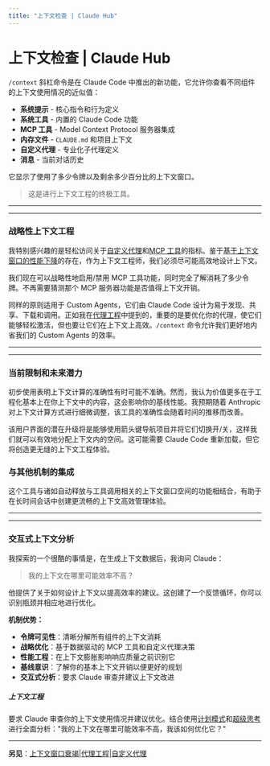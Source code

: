 ```yaml
---
title: "上下文检查 | Claude Hub"
---
```


# 上下文检查 | Claude Hub

`/context` 斜杠命令是在 Claude Code 中推出的新功能，它允许你查看不同组件的上下文使用情况的近似值：

-   **系统提示** - 核心指令和行为定义
-   **系统工具** - 内置的 Claude Code 功能
-   **MCP 工具** - Model Context Protocol 服务器集成
-   **内存文件** - `CLAUDE.md` 和项目上下文
-   **自定义代理** - 专业化子代理定义
-   **消息** - 当前对话历史

它显示了使用了多少令牌以及剩余多少百分比的上下文窗口。

> 这是进行上下文工程的终极工具。

* * *

* * *

### 战略性上下文工程[​](#strategic-context-engineering)

我特别感兴趣的是轻松访问关于[自定义代理](/mechanics-custom-agents.html)和[MCP 工具](/claude-code-mcps.html)的指标。鉴于[基于上下文窗口的性能下降](/mechanics-context-window-depletion.html)的存在，作为上下文工程师，我们必须尽可能高效地设计上下文。

我们现在可以战略性地启用/禁用 MCP 工具功能，同时完全了解消耗了多少令牌。不再需要猜测那个 MCP 服务器功能是否值得上下文开销。

同样的原则适用于 Custom Agents，它们由 Claude Code 设计为易于发现、共享、下载和调用。正如我在[代理工程](/mechanics-custom-agents.html)中提到的，重要的是要优化你的代理，使它们能够轻松激活，但也要让它们在上下文上高效。`/context` 命令允许我们更好地内省我们的 Custom Agents 的效率。

* * *

* * *

### 当前限制和未来潜力[​](#current-limitations-and-future-potential)

初步使用表明上下文计算的准确性有时可能不准确。然而，我认为价值更多在于工程化基本上在你上下文中的内容，这会影响你的基线性能。我预期随着 Anthropic 对上下文计算方式进行细微调整，该工具的准确性会随着时间的推移而改善。

该用户界面的潜在升级将是能够使用箭头键导航项目并将它们切换开/关，这样我们就可以有效地分配上下文内的空间。这可能需要 Claude Code 重新加载，但它将创造更无缝的上下文工程体验。

### 与其他机制的集成[​](#integration-with-other-mechanics)

这个工具与诸如自动释放与工具调用相关的上下文窗口空间的功能相结合，有助于在长时间会话中创建更流畅的上下文高效管理体验。

* * *

* * *

### 交互式上下文分析[​](#interactive-context-analysis)

我探索的一个很酷的事情是，在生成上下文数据后，我询问 Claude：

> 我的上下文在哪里可能效率不高？

他提供了关于如何设计上下文以提高效率的建议。这创建了一个反馈循环，你可以识别瓶颈并相应地进行优化。

**机制优势：**

-   **令牌可见性**：清晰分解所有组件的上下文消耗
-   **战略优化**：基于数据驱动的 MCP 工具和自定义代理决策
-   **性能工程**：在上下文膨胀影响响应质量之前识别它
-   **基线意识**：了解你的基本上下文开销以便更好的规划
-   **交互式分析**：要求 Claude 审查并建议上下文改进

##### 上下文工程

要求 Claude 审查你的上下文使用情况并建议优化。结合使用[计划模式](/mechanics-plan-mode.html)和[超级思考](/mechanics-ultrathink-plus-plus.html)进行全面分析："我的上下文在哪里可能效率不高，我该如何优化它？"


* * *

**另见**：[上下文窗口衰竭](/mechanics-context-window-depletion.html)|[代理工程](/mechanics-custom-agents.html)|[自定义代理](/mechanics-custom-agents.html)
